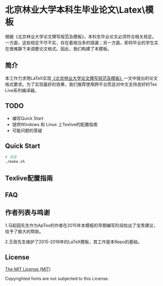 # 北京林业大学本科生毕业论文\Latex\模板

根据《北京林业大学论文撰写规范及模板》，本科生毕业论文必须符合相关规定。一方面，这些规定不尽不实，存在着相当多的错漏；另一方面，即将毕业的学生实在很难静下来调整论文格式。因此，我们构建了本模板。

## 简介

本工作力求用LaTeX实现[《北京林业大学论文撰写规范及模板》](bjfu_request.md)一文中提出的论文格式要求。为了实现最好的效果，我们推荐使用跨平台而且对中文支持良好的Tex Live系列编译器。

## TODO

* 编写Quick Start
* 提供Windows 和 Linux 上Texlive的配置指南
* 可能问题的答疑

## Quick Start

```bash
# 渲染
./make.sh
```

## Texlive配置指南

## FAQ

## 作者列表与鸣谢

1.马起园先生作为ApTex的作者在2015年本模板的早期编写阶段给出了宝贵建议， 给予了极大的帮助。

2.王政先生维护了2015-2018年的LaTeX模板，其工作是本Repo的基础。

## License

[The MIT License (MIT)](http://opensource.org/licenses/MIT)

Copyrighted fonts are not subjected to this License.
